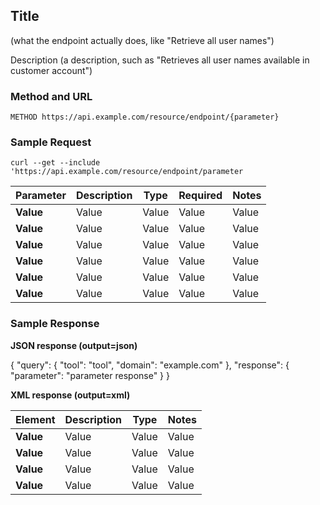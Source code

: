 ## Title
(what the endpoint actually does, like "Retrieve all user names")

Description (a description, such as "Retrieves all user names available in customer account")

### Method and URL

`METHOD https://api.example.com/resource/endpoint/{parameter}`

### Sample Request

`curl --get --include 'https://api.example.com/resource/endpoint/parameter`


| Parameter   | Description     | Type     | Required     | Notes     |
|-------------|-----------------|----------|--------------|-----------|
|  **Value**  |    Value        |  Value   |  Value       | Value     |
|  **Value**  |    Value        |  Value   |  Value       | Value     |
|  **Value**  |    Value        |  Value   |  Value       | Value     |
|  **Value**  |    Value        |  Value   |  Value       | Value     |
|  **Value**  |    Value        |  Value   |  Value       | Value     |
|  **Value**  |    Value        |  Value   |  Value       | Value     |

### Sample Response

**JSON response (output=json)**

{
  "query": {
    "tool": "tool",
    "domain": "example.com"
  },
    "response": {
      "parameter": "parameter response"
  }
}

**XML response (output=xml)**


| Element     |   Description   |   Type   |   Notes   |
|-------------|-----------------|----------|-----------|
|  **Value**  |    Value        |  Value   |  Value    |
|  **Value**  |    Value        |  Value   |  Value    |
|  **Value**  |    Value        |  Value   |  Value    |
|  **Value**  |    Value        |  Value   |  Value    |


